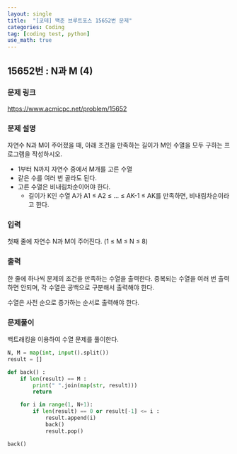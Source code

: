 ```yaml
---
layout: single
title:  "[코테] 백준 브루트포스 15652번 문제"
categories: Coding
tag: [coding test, python]
use_math: true
---
```


## 15652번 : N과 M (4)
### 문제 링크
<https://www.acmicpc.net/problem/15652>

### 문제 설명
자연수 N과 M이 주어졌을 때, 아래 조건을 만족하는 길이가 M인 수열을 모두 구하는 프로그램을 작성하시오.

- 1부터 N까지 자연수 중에서 M개를 고른 수열
- 같은 수를 여러 번 골라도 된다.
- 고른 수열은 비내림차순이어야 한다.
    - 길이가 K인 수열 A가 A1 ≤ A2 ≤ ... ≤ AK-1 ≤ AK를 만족하면, 비내림차순이라고 한다.

### 입력
첫째 줄에 자연수 N과 M이 주어진다. (1 ≤ M ≤ N ≤ 8)

### 출력
한 줄에 하나씩 문제의 조건을 만족하는 수열을 출력한다. 중복되는 수열을 여러 번 출력하면 안되며, 각 수열은 공백으로 구분해서 출력해야 한다.

수열은 사전 순으로 증가하는 순서로 출력해야 한다.

### 문제풀이
백트래킹을 이용하여 수열 문제를 풀이한다.


```python
N, M = map(int, input().split())
result = []

def back() :
    if len(result) == M :
        print(" ".join(map(str, result)))
        return 

    for i in range(1, N+1):
        if len(result) == 0 or result[-1] <= i :
            result.append(i)
            back()
            result.pop()

back()
```
